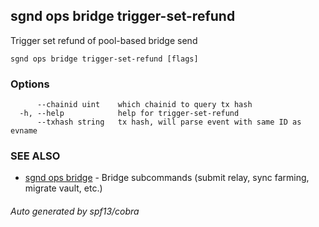## sgnd ops bridge trigger-set-refund

Trigger set refund of pool-based bridge send

```
sgnd ops bridge trigger-set-refund [flags]
```

### Options

```
      --chainid uint    which chainid to query tx hash
  -h, --help            help for trigger-set-refund
      --txhash string   tx hash, will parse event with same ID as evname
```

### SEE ALSO

* [sgnd ops bridge](sgnd_ops_bridge.md)	 - Bridge subcommands (submit relay, sync farming, migrate vault, etc.)

###### Auto generated by spf13/cobra
